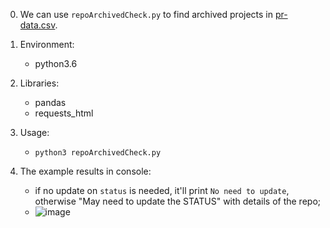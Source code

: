 0. We can use ``repoArchivedCheck.py`` to find archived projects in [pr-data.csv](https://github.com/TestingResearchIllinois/idoft/blob/main/pr-data.csv).

1. Environment:  
    - python3.6  

2. Libraries:  
    - pandas
    - requests_html

3. Usage:
    - ``python3 repoArchivedCheck.py``

4. The example results in console:  
    - if no update on ```status``` is needed, it'll print ```No need to update```, otherwise "May need to update the STATUS" with details of the repo;
    - ![image](https://user-images.githubusercontent.com/46290389/140616423-99be6835-eac5-4bf0-aab6-d8fcdc261665.png)

